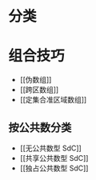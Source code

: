 # 分类
<!-- START doctoc generated TOC please keep comment here to allow auto update -->
<!-- DON'T EDIT THIS SECTION, INSTEAD RE-RUN doctoc TO UPDATE -->

<!-- END doctoc generated TOC please keep comment here to allow auto update -->

# 组合技巧

- [[伪数组]]
- [[跨区数组]]
- [[定集合准区域数组]]


## 按公共数分类

- [[无公共数型 SdC]]
- [[共享公共数型 SdC]]
- [[独占公共数型 SdC]]
